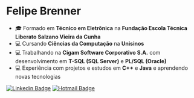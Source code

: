 # Felipe Brenner

- :mortar_board:   Formado em **Técnico em Eletrônica** na **Fundação Escola Técnica Liberato Salzano Vieira da Cunha**
- :computer:   Cursando **Ciências da Computação** na **Unisinos**
- :computer:   Trabalhando na **Cigam Software Corporativo S.A.** com desenvolvimento em **T-SQL (SQL Server)** e **PL/SQL (Oracle)**
- :computer:   Experiência com projetos e estudos em **C++** e **Java** e aprendendo novas tecnologias

[![Linkedin Badge](https://img.shields.io/badge/-FelipeBrenner-blue?style=flat-square&logo=Linkedin&logoColor=white&link=https://www.linkedin.com/in/felipe-de-oliveira-brenner/)](https://www.linkedin.com/in/felipe-de-oliveira-brenner/)
[![Hotmail Badge](https://img.shields.io/badge/-felipeobrenner@hotmail.com-0078D4?style=flat-square&logo=microsoft-outlook&logoColor=white&link=mailto:felipeobrenner@hotmail.com)](mailto:felipeobrenner@hotmail.com)
